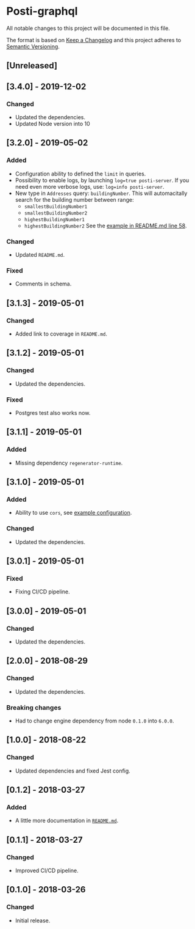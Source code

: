 # Posti-graphql
All notable changes to this project will be documented in this file.

The format is based on [Keep a Changelog](http://keepachangelog.com/en/1.0.0/)
and this project adheres to [Semantic Versioning](http://semver.org/spec/v2.0.0.html).

## [Unreleased]


## [3.4.0] - 2019-12-02

### Changed
- Updated the dependencies.
- Updated Node version into 10


## [3.2.0] - 2019-05-02

### Added
- Configuration ability to defined the `limit` in queries.
- Possibility to enable logs, by launching `log=true posti-server`.
  If you need even more verbose logs, use: `log=info posti-server`.
- New type in `Addresses` query: `buildingNumber`. This will automacitally search for the building number between range:
  - `smallestBuildingNumber1`
  - `smallestBuildingNumber2`
  - `highestBuildingNumber1`
  - `highestBuildingNumber2`
  See the [example in README.md line 58](./README.md).

### Changed
- Updated `README.md`.

### Fixed
- Comments in schema.


## [3.1.3] - 2019-05-01

### Changed
- Added link to coverage in `README.md`.


## [3.1.2] - 2019-05-01

### Changed
- Updated the dependencies.

### Fixed
- Postgres test also works now.


## [3.1.1] - 2019-05-01

### Added
- Missing dependency `regenerator-runtime`.


## [3.1.0] - 2019-05-01

### Added
- Ability to use `cors`, see [example configuration](https://github.com/kirbo/posti/blob/master/posti.config.example.js#L47).

### Changed
- Updated the dependencies.


## [3.0.1] - 2019-05-01

### Fixed
- Fixing CI/CD pipeline.


## [3.0.0] - 2019-05-01

### Changed
- Updated the dependencies.


## [2.0.0] - 2018-08-29

### Changed
- Updated the dependencies.

### Breaking changes
- Had to change engine dependency from node `0.1.0` into `6.0.0`.


## [1.0.0] - 2018-08-22

### Changed
- Updated dependencies and fixed Jest config.


## [0.1.2] - 2018-03-27

### Added
- A little more documentation in [`README.md`](./README.md).


## [0.1.1] - 2018-03-27

### Changed
- Improved CI/CD pipeline.


## [0.1.0] - 2018-03-26

### Changed
- Initial release.
